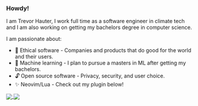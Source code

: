 ### Howdy!

I am Trevor Hauter, I work full time as a software engineer in climate tech and I am also working on getting my 
bachelors degree in computer science.

I am passionate about:

- 🌱 Ethical software - Companies and products that do good for the world and their users.
- 🤖 Machine learning - I plan to pursue a masters in ML after getting my bachelors.
- 🔓 Open source software - Privacy, security, and user choice.
- ✨ Neovim/Lua - Check out my plugin below!

<a href="https://github.com/trevorhauter">
  <img align="center" src="https://github-readme-stats.vercel.app/api/top-langs/?username=trevorhauter&theme=ayu-mirage&hide=css,html,markdown&langs_count=3" />
</a>
<a href="https://github.com/trevorhauter">
  <img align="center" src="https://github-readme-stats.vercel.app/api?username=trevorhauter&show_icons=true&count_private=true&line_height=27&theme=ayu-mirage" />
</a>
